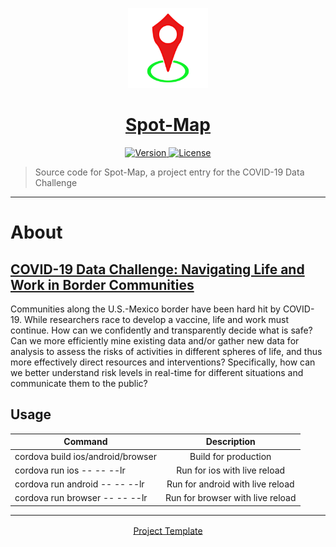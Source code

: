 <p align="center">
	<a href="https://github.com/ClarkThyLord/Spot-Map">
		<img width="128px" src="./src/static/Spot-Map.svg?sanitize=true" alt="" />
		<h1 align="center">
			Spot-Map
		</h1>
	</a>
</p>

<p align="center">
	<a href="https://github.com/ClarkThyLord/Spot-Map/releases">
		<img src="https://img.shields.io/badge/Version-0.0.0-green.svg" alt="Version">
	</a>
	<a href="https://github.com/ClarkThyLord/Spot-Map/blob/master/LICENSE">
		<img src="https://img.shields.io/badge/License-MIT-brightgreen.svg" alt="License">
	</a>
</p>

> Source code for Spot-Map, a project entry for the COVID-19 Data Challenge

---

# About
## [COVID-19 Data Challenge: Navigating Life and Work in Border Communities](https://mexico.ucsd.edu/initiatives/border-solutions/data-challenge.html)
Communities along the U.S.-Mexico border have been hard hit by COVID-19. While researchers race to develop a vaccine, life and work must continue. How can we confidently and transparently decide what is safe? Can we more efficiently mine existing data and/or gather new data for analysis to assess the risks of activities in different spheres of life, and thus more effectively direct resources and interventions? Specifically, how can we better understand risk levels in real-time for different situations and communicate them to the public?

## Usage
| Command       | Description                                             |
| ------------- |:-------------------------------------------------------:|
| cordova build ios/android/browser    | Build for production             |
| cordova run ios -- -- --lr           | Run for ios with live reload     |
| cordova run android -- -- --lr       | Run for android with live reload |
| cordova run browser -- -- --lr       | Run for browser with live reload |


---

<p align="center">
	<a href="https://github.com/caiobiodere/cordova-template-framework7-vue-webpack" style="vertical-align: middle;">
		Project Template
	</a>
</p>
